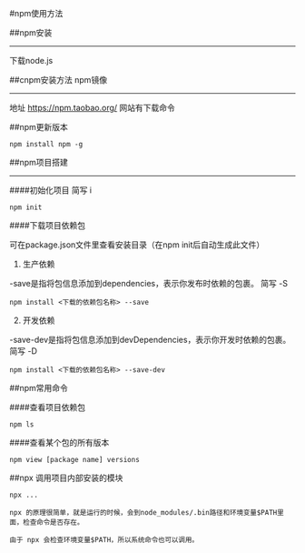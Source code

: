 #npm使用方法

##npm安装

---

下载node.js

##cnpm安装方法 npm镜像

---

地址 https://npm.taobao.org/ 网站有下载命令

##npm更新版本

    npm install npm -g

##npm项目搭建

---

####初始化项目 简写 i

    npm init
    
####下载项目依赖包

可在package.json文件里查看安装目录（在npm init后自动生成此文件）

1. 生产依赖

-save是指将包信息添加到dependencies，表示你发布时依赖的包裹。  简写 -S

    npm install <下载的依赖包名称> --save


2. 开发依赖

-save-dev是指将包信息添加到devDependencies，表示你开发时依赖的包裹。  简写 -D

    npm install <下载的依赖包名称> --save-dev

##npm常用命令

####查看项目依赖包

	npm ls

####查看某个包的所有版本

	npm view [package name] versions

##npx 调用项目内部安装的模块

	npx ...

	npx 的原理很简单，就是运行的时候，会到node_modules/.bin路径和环境变量$PATH里面，检查命令是否存在。

	由于 npx 会检查环境变量$PATH，所以系统命令也可以调用。